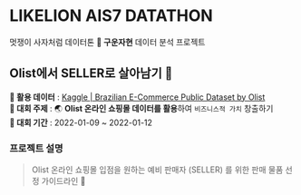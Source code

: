 # LIKELION AIS7 DATATHON 
멋쟁이 사자처럼 데이터톤 **🥉 구운자현** 데이터 분석 프로젝트 
  

## Olist에서 SELLER로 살아남기 👊
**📌 활용 데이터** : [Kaggle | Brazilian E-Commerce Public Dataset by Olist](https://www.kaggle.com/datasets/olistbr/brazilian-ecommerce)    
**📌 대회 주제** : 🌏 **Olist 온라인 쇼핑몰 데이터를 활용**하여 ```비즈니스적 가치``` 창출하기      
**📌 대회 기간** : 2022-01-09 ~ 2022-01-12


### 프로젝트 설명 
> Olist 온라인 쇼핑몰 입점을 원하는 예비 판매자 (SELLER) 를 위한 판매 물품 선정 가이드라인 👊
